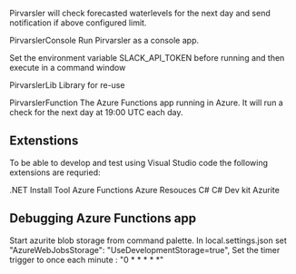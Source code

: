 Pirvarsler will check forecasted waterlevels for the next day and send notification if above configured limit.

PirvarslerConsole
Run Pirvarsler as a console app.

Set the environment variable SLACK_API_TOKEN before running and then execute in a command window

PirvarslerLib
Library for re-use

PirvarslerFunction
The Azure Functions app running in Azure.
It will run a check for the next day at 19:00 UTC each day.

Extenstions
------------
To be able to develop and test using Visual Studio code the following extensions are requried:

.NET Install Tool
Azure Functions
Azure Resouces
C#
C# Dev kit
Azurite

Debugging Azure Functions app
----------------------------
Start azurite blob storage from command palette.
In local.settings.json set "AzureWebJobsStorage": "UseDevelopmentStorage=true",
Set the timer trigger to once each minute : "0 * * * * *"



